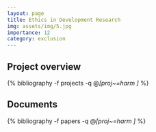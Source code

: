 ```yaml
---
layout: page
title: Ethics in Development Research
img: assets/img/5.jpg
importance: 12
category: exclusion 
---
```


## Project overview

<div class="publications">

  {% bibliography -f projects -q @*[proj~=harm ]* %}

</div>

## Documents

<div class="publications">

  {% bibliography -f papers -q @*[proj~=harm ]* %}

</div>


